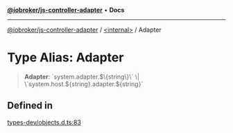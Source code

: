 [**@iobroker/js-controller-adapter**](../../README.md) • **Docs**

***

[@iobroker/js-controller-adapter](../../globals.md) / [\<internal\>](../README.md) / Adapter

# Type Alias: Adapter

> **Adapter**: \`system.adapter.$\{string\}\` \| \`system.host.$\{string\}.adapter.$\{string\}\`

## Defined in

[types-dev/objects.d.ts:83](https://github.com/ioBroker/ioBroker.js-controller/blob/8896efebaa940f64d52c1c649e1e7f7a5500873b/packages/types-dev/objects.d.ts#L83)

